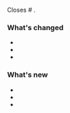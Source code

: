 
<!-- Do not forge to sign your commits, Any item below that does not apply can be removed from the description. -->
<!-- Add the number of the issue that this pull request solves.-->
Closes # .

<!-- Describe what you changed on code. e.g: removed, fixed, etc... -->
### What's changed
-
-
-

<!-- Describe what you added to the source code. -->
### What's new
-
-
-